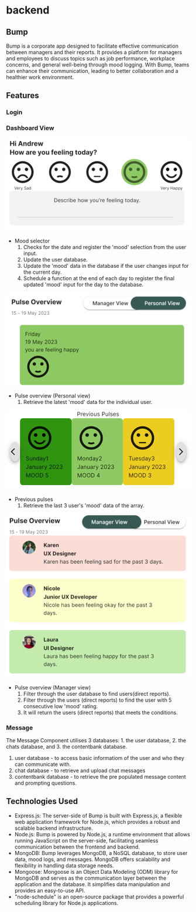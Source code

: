 # backend

## Bump

Bump is a corporate app designed to facilitate effective communication between managers and their reports. It provides a platform for managers and employees to discuss topics such as job performance, workplace concerns, and general well-being through mood logging. With Bump, teams can enhance their communication, leading to better collaboration and a healthier work environment.

## Features

### Login

### Dashboard View

![Alt text](screenshots/mood-selector.PNG)

- Mood selector
  1. Checks for the date and register the 'mood' selection from the user input.
  2. Update the user database.
  3. Update the 'mood' data in the database if the user changes input for the current day.
  4. Schedule a function at the end of each day to register the final updated 'mood' input for the day to the database.

![Alt text](screenshots/pulse-overview-personal.PNG)

- Pulse overview (Personal view)
  1. Retrieve the latest 'mood' data for the individual user.

![Alt text](screenshots/previous-pulses-personal.PNG)

- Previous pulses
  1. Retrieve the last 3 user's 'mood' data of the array.

![Alt text](screenshots/pulse-overview-manager.PNG)

- Pulse overview (Manager view)
  1. Filter through the user database to find users(direct reports).
  2. Filter through the users (direct reports) to find the user with 5 consecutive low 'mood' rating.
  3. It will return the users (direct reports) that meets the conditions.

### Message
The Message Component utilises 3 databases: 1. the user database, 2. the chats database, and 3. the contentbank database. 
1. user database - to access basic informatiom of the user and who they can communicate with. 
2. chat database - to retrieve and upload chat messages
3. contentbank database - to retrieve the pre populated message content and prompting questions.

## Technologies Used

- Express.js: The server-side of Bump is built with Express.js, a flexible web application framework for Node.js, which provides a robust and scalable backend infrastructure.
- Node.js: Bump is powered by Node.js, a runtime environment that allows running JavaScript on the server-side, facilitating seamless communication between the frontend and backend.
- MongoDB: Bump leverages MongoDB, a NoSQL database, to store user data, mood logs, and messages. MongoDB offers scalability and flexibility in handling data storage needs.
- Mongoose: Mongoose is an Object Data Modeling (ODM) library for MongoDB and serves as the communication layer between the application and the database. It simplifies data manipulation and provides an easy-to-use API.
- "node-schedule" is an open-source package that provides a powerful scheduling library for Node.js applications.
